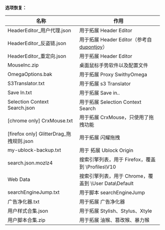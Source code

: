 **选项恢复：**


|名称|作用|
| --------| --------|
|HeaderEditor_用户代理.json|用于拓展 Header Editor|
|HeaderEditor_反盗链.json|用于拓展 Header Editor（参考自 <a href="https://github.com/dupontjoy/customization/tree/master/Rules/HeaderEditor" rel="noopener" target="_blank">dupontjoy</a>）|
|HeaderEditor_重定向.json|用于拓展 Header Editor|
|MouseInc.zip |桌面鼠标手势软件以及配置文件|
|OmegaOptions.bak|用于拓展 Proxy SwithyOmega|
|S3Translator.txt|用于拓展 s3 Translator|
|Save In.txt|用于拓展 Save in..|
|Selection Context Search.json|用于拓展 Selection Context Search|
|[chrome only] CrxMouse.txt|用于拓展 CrxMouse，只使用了拖拽功能|
|[firefox only] GlitterDrag_拖拽规则.json|用于拓展 闪耀拖拽|
|my-ublock-backup.txt|用于 拓展 Ublock Origin|
|search.json.mozlz4|搜索引擎列表，用于 Firefox，覆盖到 \Profiles\V10|
|Web Data|搜索引擎列表，用于 Chrome，覆盖到 \User Data\Default|
|searchEngineJump.txt|用于脚本 searchEngineJump|
|广告净化器.txt|用于拓展 广告净化器|
|用户样式合集.json|用于拓展 Stylish、Stylus、Xtyle|
|用户脚本合集.zip|用于拓展 油猴、篡改猴、暴力猴|

